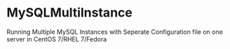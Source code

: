 # MySQLMultiInstance
Running Multiple MySQL Instances with Seperate Configuration file on one server in CentOS 7/RHEL 7/Fedora
